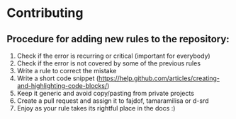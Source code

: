 # Contributing

## Procedure for adding new rules to the repository:

1. Check if the error is recurring or critical (important for everybody)
2. Check if the error is not covered by some of the previous rules
3. Write a rule to correct the mistake
4. Write a short code snippet (https://help.github.com/articles/creating-and-highlighting-code-blocks/)
5. Keep it generic and avoid copy/pasting from private projects
6. Create a pull request and assign it to fajdof, tamaramilisa or d-srd
7. Enjoy as your rule takes its rightful place in the docs :)
